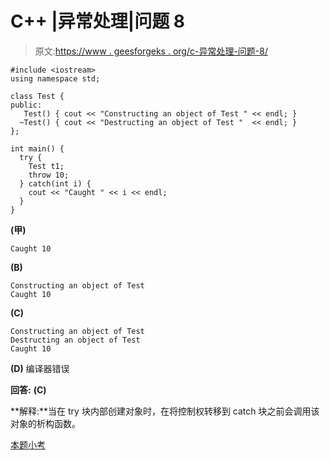 # C++ |异常处理|问题 8

> 原文:[https://www . geesforgeks . org/c-异常处理-问题-8/](https://www.geeksforgeeks.org/c-exception-handling-question-8/)

```
#include <iostream>
using namespace std;

class Test {
public:
   Test() { cout << "Constructing an object of Test " << endl; }
  ~Test() { cout << "Destructing an object of Test "  << endl; }
};

int main() {
  try {
    Test t1;
    throw 10;
  } catch(int i) {
    cout << "Caught " << i << endl;
  }
}
```

**(甲)**

```
Caught 10
```

**(B)**

```
Constructing an object of Test 
Caught 10
```

**(C)**

```
Constructing an object of Test 
Destructing an object of Test 
Caught 10
```

**(D)** 编译器错误

**回答:** **(C)**

**解释:**当在 try 块内部创建对象时，在将控制权转移到 catch 块之前会调用该对象的析构函数。

[本题小考](https://www.geeksforgeeks.org/quiz-corner-gq/)